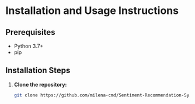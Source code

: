 # Installation and Usage Instructions

## Prerequisites

- Python 3.7+
- pip

## Installation Steps

1. **Clone the repository:**

   ```bash
   git clone https://github.com/milena-cmd/Sentiment-Recommendation-System-using-BERT-and-RNN-LSTM.git
 

